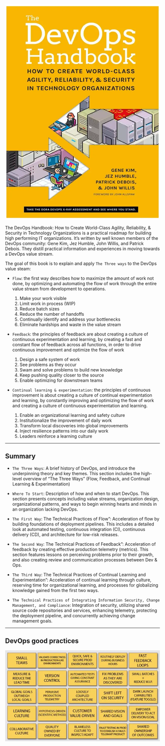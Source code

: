 ![''](./images/image0.webp)

The DevOps Handbook: How to Create World-Class Agility, Reliability, & Security in Technology Organizations is a practical roadmap for building high performing IT organizations. It’s written by well known members of the DevOps community: Gene Kim, Jez Humble, John Willis, and Patrick Debois. They distill practical information and experiences in moving towards a DevOps value stream.

The goal of this book is to explain and apply `The Three ways` to the DevOps value steam:

- `Flow`: the first way describes how to maximize the amount of work not done, by optimizing and automating the flow of work through the entire value stream from development to operations.

  1. Make your work visible
  2. Limit work in process (WIP)
  3. Reduce batch sizes
  4. Reduce the number of handoffs
  5. Continually identify and address your bottlenecks
  6. Eliminate hardships and waste in the value stream

- `Feedback`: the principles of feedback are about creating a culture of continuous experimentation and learning, by creating a fast and constant flow of feedback across all functions, in order to drive continuous improvement and optimize the flow of work

  1. Design a safe system of work
  2. See problems as they occur
  3. Swam and solve problems to build new knowledge
  4. Keep pushing quality closer to the source
  5. Enable optimizing for downstream teams

- `Continual learning & experimentation`: the principles of continuous improvement is about creating a culture of continual experimentation and learning, by constantly improving and optimizing the flow of work and creating a culture of continuous experimentation and learning.

  1. Enable an organizational learning and safety culture
  2. Institutionalize the improvement of daily work
  3. Transform local discoveries into global improvements
  4. Inject resilience patterns into our daily work
  5. Leaders reinforce a learning culture

---

## Summary

- `The Three Ways`: A brief history of DevOps, and introduce the underpinning theory and key themes. This section includes the high-level overview of “The Three Ways” (Flow, Feedback, and Continual Learning & Experimentation)

- `Where To Start`: Description of how and when to start DevOps. This section presents concepts including value streams, organization design, organizational patterns, and ways to begin winning hearts and minds in an organization lacking DevOps.

- `The First Way`: The Technical Practices of Flow”: Acceleration of flow by building foundations of deployment pipelines. This includes a detailed look at automated testing, continuous integration (CI), continuous delivery (CD), and architecture for low-risk releases.

- `The Second Way`: The Technical Practices of Feedback”: Acceleration of feedback by creating effective production telemetry (metrics). This section features lessons on perceiving problems prior to their growth, and also creating review and communication processes between Dev & Ops.

- `The Third Way`: The Technical Practices of Continual Learning and Experimentation”: Acceleration of continual learning through culture, reserving time for organizational learning, and processes for globalizing knowledge gained from the first two ways.

- `The Technical Practices of Integrating Information Security, Change Management, and Compliance`: Integration of security, utilizing shared source code repositories and services, enhancing telemetry, protecting the deployment pipeline, and concurrently achieving change management goals.

---

## DevOps good practices

![''](./images/image1.webp)
